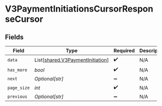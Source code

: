 # V3PaymentInitiationsCursorResponseCursor


## Fields

| Field                                                                          | Type                                                                           | Required                                                                       | Description                                                                    | Example                                                                        |
| ------------------------------------------------------------------------------ | ------------------------------------------------------------------------------ | ------------------------------------------------------------------------------ | ------------------------------------------------------------------------------ | ------------------------------------------------------------------------------ |
| `data`                                                                         | List[[shared.V3PaymentInitiation](../../models/shared/v3paymentinitiation.md)] | :heavy_check_mark:                                                             | N/A                                                                            |                                                                                |
| `has_more`                                                                     | *bool*                                                                         | :heavy_check_mark:                                                             | N/A                                                                            | false                                                                          |
| `next`                                                                         | *Optional[str]*                                                                | :heavy_minus_sign:                                                             | N/A                                                                            |                                                                                |
| `page_size`                                                                    | *int*                                                                          | :heavy_check_mark:                                                             | N/A                                                                            | 15                                                                             |
| `previous`                                                                     | *Optional[str]*                                                                | :heavy_minus_sign:                                                             | N/A                                                                            | YXVsdCBhbmQgYSBtYXhpbXVtIG1heF9yZXN1bHRzLol=                                   |